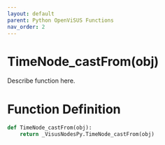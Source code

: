 ```yaml
---
layout: default
parent: Python OpenViSUS Functions
nav_order: 2
---
```


# TimeNode_castFrom(obj)

Describe function here.

# Function Definition

```python
def TimeNode_castFrom(obj):
    return _VisusNodesPy.TimeNode_castFrom(obj)

```